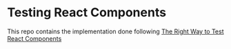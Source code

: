 # Testing React Components
This repo contains the implementation done following [The Right Way to Test React Components](https://medium.freecodecamp.com/the-right-way-to-test-react-components-548a4736ab22)
